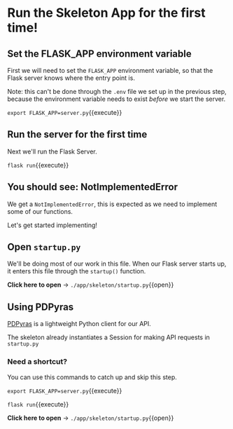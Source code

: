 # Run the Skeleton App for the first time!

## Set the FLASK_APP environment variable

First we will need to set the `FLASK_APP` environment variable, so that the Flask server knows where the entry point is.

Note: this can't be done through the `.env` file we set up in the previous step, because the environment variable needs to exist _before_ we start the server.

`export FLASK_APP=server.py`{{execute}}

## Run the server for the first time


Next we'll run the Flask Server.

`flask run`{{execute}}

## You should see: NotImplementedError

We get a `NotImplementedError`, this is expected as we need to implement some of our functions.

Let's get started implementing!

## Open `startup.py`

We'll be doing most of our work in this file. When our Flask server starts up, it enters this file through the `startup()` function.

**Click here to open** -> `./app/skeleton/startup.py`{{open}}

## Using PDPyras

[PDPyras](https://github.com/PagerDuty/pdpyras) is a lightweight Python client for our API.

The skeleton already instantiates a Session for making API requests in `startup.py`

### Need a shortcut?

You can use this commands to catch up and skip this step.

`export FLASK_APP=server.py`{{execute}}

`flask run`{{execute}}

**Click here to open** -> `./app/skeleton/startup.py`{{open}}
